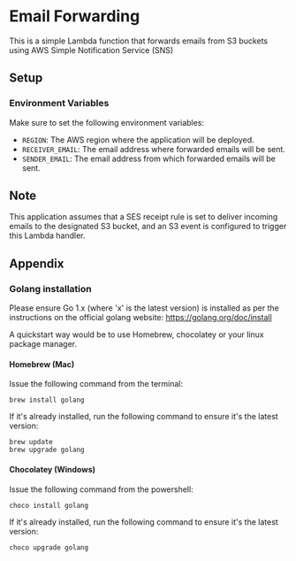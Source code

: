 # Email Forwarding

This is a simple Lambda function that forwards emails from S3 buckets using AWS Simple Notification Service (SNS)

## Setup

### Environment Variables

Make sure to set the following environment variables:

- `REGION`: The AWS region where the application will be deployed.
- `RECEIVER_EMAIL`: The email address where forwarded emails will be sent.
- `SENDER_EMAIL`: The email address from which forwarded emails will be sent.

## Note

This application assumes that a SES receipt rule is set to deliver incoming emails
to the designated S3 bucket, and an S3 event is configured to trigger this Lambda handler.

## Appendix

### Golang installation

Please ensure Go 1.x (where 'x' is the latest version) is installed as per the instructions on the official golang
website: https://golang.org/doc/install

A quickstart way would be to use Homebrew, chocolatey or your linux package manager.

#### Homebrew (Mac)

Issue the following command from the terminal:

```shell
brew install golang
```

If it's already installed, run the following command to ensure it's the latest version:

```shell
brew update
brew upgrade golang
```

#### Chocolatey (Windows)

Issue the following command from the powershell:

```shell
choco install golang
```

If it's already installed, run the following command to ensure it's the latest version:

```shell
choco upgrade golang
```
